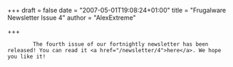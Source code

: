 
+++
draft = false
date = "2007-05-01T19:08:24+01:00"
title = "Frugalware Newsletter Issue 4"
author = "AlexExtreme"

+++

            The fourth issue of our fortnightly newsletter has been released! You can read it <a href="/newsletter/4">here</a>. We hope you like it!
